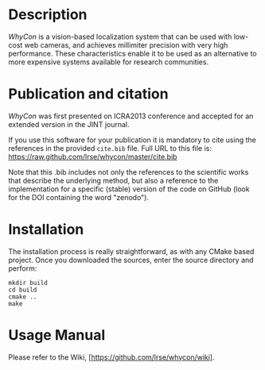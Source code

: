 Description
==========

_WhyCon_ is a vision-based localization system that can be used with low-cost web cameras, and achieves millimiter precision with very high performance.
These characteristics enable it to be used as an alternative to more expensive systems available for research communities.

Publication and citation
========================

_WhyCon_ was first presented on ICRA2013 conference and accepted for an extended version in the JINT journal.

If you use this software for your publication it is mandatory to cite using the references in the provided `cite.bib` file. Full URL to this file is: https://raw.github.com/lrse/whycon/master/cite.bib

Note that this .bib includes not only the references to the scientific works that describe the underlying method, but
also a reference to the implementation for a specific (stable) version of the code on GitHub (look for the DOI containing the word "zenodo").

Installation
===========

The installation process is really straightforward, as with any CMake based project.
Once you downloaded the sources, enter the source directory and perform:

    mkdir build
    cd build
    cmake ..
    make

Usage Manual
============

Please refer to the Wiki, [https://github.com/lrse/whycon/wiki].



